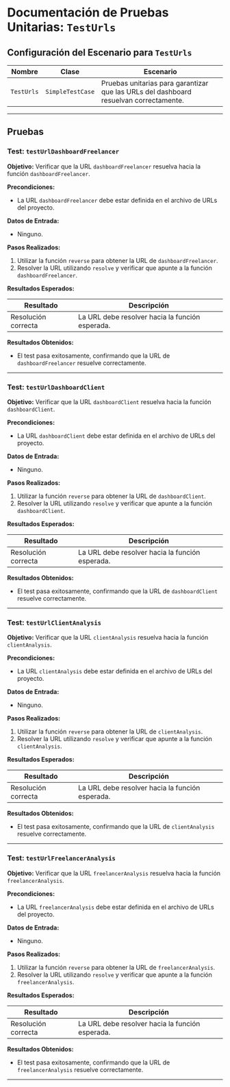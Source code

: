 # Documentación de Pruebas Unitarias: `TestUrls`

## Configuración del Escenario para `TestUrls`

| **Nombre**           | **Clase**         | **Escenario**                                                   |
|----------------------|-------------------|-----------------------------------------------------------------|
| `TestUrls`           | `SimpleTestCase` | Pruebas unitarias para garantizar que las URLs del dashboard resuelvan correctamente. |

---

## Pruebas

### Test: `testUrlDashboardFreelancer`

**Objetivo:** Verificar que la URL `dashboardFreelancer` resuelva hacia la función `dashboardFreelancer`.

**Precondiciones:**
- La URL `dashboardFreelancer` debe estar definida en el archivo de URLs del proyecto.

**Datos de Entrada:**
- Ninguno.

**Pasos Realizados:**
1. Utilizar la función `reverse` para obtener la URL de `dashboardFreelancer`.
2. Resolver la URL utilizando `resolve` y verificar que apunte a la función `dashboardFreelancer`.

**Resultados Esperados:**

| **Resultado**             | **Descripción**                                   |
|---------------------------|--------------------------------------------------|
| Resolución correcta       | La URL debe resolver hacia la función esperada.   |

**Resultados Obtenidos:**
- El test pasa exitosamente, confirmando que la URL de `dashboardFreelancer` resuelve correctamente.

---

### Test: `testUrlDashboardClient`

**Objetivo:** Verificar que la URL `dashboardClient` resuelva hacia la función `dashboardClient`.

**Precondiciones:**
- La URL `dashboardClient` debe estar definida en el archivo de URLs del proyecto.

**Datos de Entrada:**
- Ninguno.

**Pasos Realizados:**
1. Utilizar la función `reverse` para obtener la URL de `dashboardClient`.
2. Resolver la URL utilizando `resolve` y verificar que apunte a la función `dashboardClient`.

**Resultados Esperados:**

| **Resultado**             | **Descripción**                                   |
|---------------------------|--------------------------------------------------|
| Resolución correcta       | La URL debe resolver hacia la función esperada.   |

**Resultados Obtenidos:**
- El test pasa exitosamente, confirmando que la URL de `dashboardClient` resuelve correctamente.

---

### Test: `testUrlClientAnalysis`

**Objetivo:** Verificar que la URL `clientAnalysis` resuelva hacia la función `clientAnalysis`.

**Precondiciones:**
- La URL `clientAnalysis` debe estar definida en el archivo de URLs del proyecto.

**Datos de Entrada:**
- Ninguno.

**Pasos Realizados:**
1. Utilizar la función `reverse` para obtener la URL de `clientAnalysis`.
2. Resolver la URL utilizando `resolve` y verificar que apunte a la función `clientAnalysis`.

**Resultados Esperados:**

| **Resultado**             | **Descripción**                                   |
|---------------------------|--------------------------------------------------|
| Resolución correcta       | La URL debe resolver hacia la función esperada.   |

**Resultados Obtenidos:**
- El test pasa exitosamente, confirmando que la URL de `clientAnalysis` resuelve correctamente.

---

### Test: `testUrlFreelancerAnalysis`

**Objetivo:** Verificar que la URL `freelancerAnalysis` resuelva hacia la función `freelancerAnalysis`.

**Precondiciones:**
- La URL `freelancerAnalysis` debe estar definida en el archivo de URLs del proyecto.

**Datos de Entrada:**
- Ninguno.

**Pasos Realizados:**
1. Utilizar la función `reverse` para obtener la URL de `freelancerAnalysis`.
2. Resolver la URL utilizando `resolve` y verificar que apunte a la función `freelancerAnalysis`.

**Resultados Esperados:**

| **Resultado**             | **Descripción**                                   |
|---------------------------|--------------------------------------------------|
| Resolución correcta       | La URL debe resolver hacia la función esperada.   |

**Resultados Obtenidos:**
- El test pasa exitosamente, confirmando que la URL de `freelancerAnalysis` resuelve correctamente.

---
